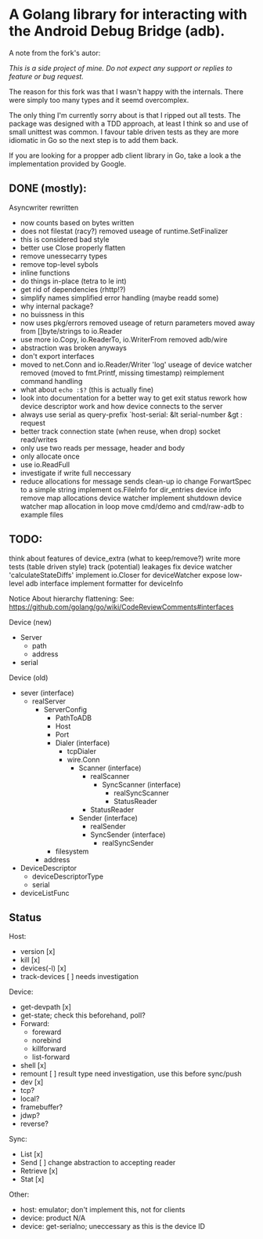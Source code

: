 # A Golang library for interacting with the Android Debug Bridge (adb).

A note from the fork's autor:

*This is a side project of mine. Do not expect any support or replies to
feature or bug request.*

The reason for this fork was that I wasn't happy with the internals.
There were simply too many types and it seemd overcomplex.

<!-- I flattend most structs, integrated the for what ever reason internal
error package and the wire package. Now functions found in the io.go file
contain some of this functionality. Error handling was in a lot of places
overkill so I replaced all of it simply with github.com/pkg/errors.
Return parameters were used in some places, I removed them for the most
part. In a lot of places strings or []bytes where used when io.Readers
would made more sense. I made use of io.Copy in some places one of the
most important functions in Go IMO.

A quick note about finalizers and goroutines:
If you start a gorutine and a reference to an object lives on its stack
the object will never be deallocated so the finalizer will never be run.
*Again do not use finalizers!*
-->

The only thing I'm currently sorry about is that I ripped out all tests.
The package was designed with a TDD approach, at least I think so and
use of small unittest was common. I favour table driven tests as they are more
idiomatic in Go so the next step is to add them back.

If you are looking for a propper adb client library in Go, take a look
a the implementation provided by Google.

## DONE (mostly):
Asyncwriter rewritten
  - now counts based on bytes written
  - does not filestat (racy?)
removed useage of runtime.SetFinalizer
  - this is considered bad style
  - better use Close properly
flatten
  - remove unessecarry types
  - remove top-level sybols
  - inline functions
  - do things in-place (tetra to le int)
  - get rid of dependencies (rhttp!?)
  - simplify names
simplified error handling (maybe readd some)
  - why internal package?
  - no buissness in this
  - now uses pkg/errors
removed useage of return parameters
moved away from []byte/strings to io.Reader
  - use more io.Copy, io.ReaderTo, io.WriterFrom
removed adb/wire
  - abstraction was broken anyways
  - don't export interfaces
  - moved to net.Conn and io.Reader/Writer
'log' useage of device watcher removed (moved to fmt.Printf, missing timestamp)
reimplement command handling
  - what about `echo :$?` (this is actually fine)
  - look into documentation for a better way to get exit status
rework how device descriptor work and how device connects to the server
  - always use serial as query-prefix `host-serial: &lt serial-number &gt : request
  - better track connection state (when reuse, when drop)
socket read/writes
  - only use two reads per message, header and body
  - only allocate once
  - use io.ReadFull
  - investigate if write full neccessary
  - reduce allocations for message sends
clean-up io
change ForwartSpec to a simple string
implement os.FileInfo for dir_entries
device info remove map allocations
device watcher implement shutdown
device watcher map allocation in loop
move cmd/demo and cmd/raw-adb to example files

## TODO:
think about features of device_extra (what to keep/remove?)
write more tests (table driven style)
track (potential) leakages
fix device watcher 'calculateStateDiffs'
implement io.Closer for deviceWatcher
expose low-level adb interface
implement formatter for deviceInfo

Notice About hierarchy flattening:
See: https://github.com/golang/go/wiki/CodeReviewComments#interfaces

Device (new)
- Server
  - path
  - address
- serial

Device (old)
- sever (interface)
  - realServer
    - ServerConfig
      - PathToADB
      - Host
      - Port
      - Dialer (interface)
        - tcpDialer
        - wire.Conn
          - Scanner (interface)
            - realScanner
              - SyncScanner (interface)
                - realSyncScanner
                - StatusReader
            - StatusReader
          - Sender (interface)
            - realSender
            - SyncSender (interface)
              - realSyncSender
      - filesystem
    - address
- DeviceDescriptor
  - deviceDescriptorType
  - serial
- deviceListFunc

## Status
Host:
  - version [x]
  - kill [x]
  - devices(-l) [x]
  - track-devices [ ] needs investigation
 
Device:
  - get-devpath [x]
  - get-state; check this beforehand, poll?
  - Forward:
      - foreward
      - norebind
      - killforward
      - list-forward
  - shell [x]
  - remount [ ] result type need investigation, use this before sync/push
  - dev [x]
  - tcp?
  - local?
  - framebuffer?
  - jdwp?
  - reverse?

Sync:
  - List [x]
  - Send [ ] change abstraction to accepting reader
  - Retrieve [x]
  - Stat [x]

Other:
  - host: emulator; don't implement this, not for clients
  - device: product N/A
  - device: get-serialno; uneccessary as this is the device ID